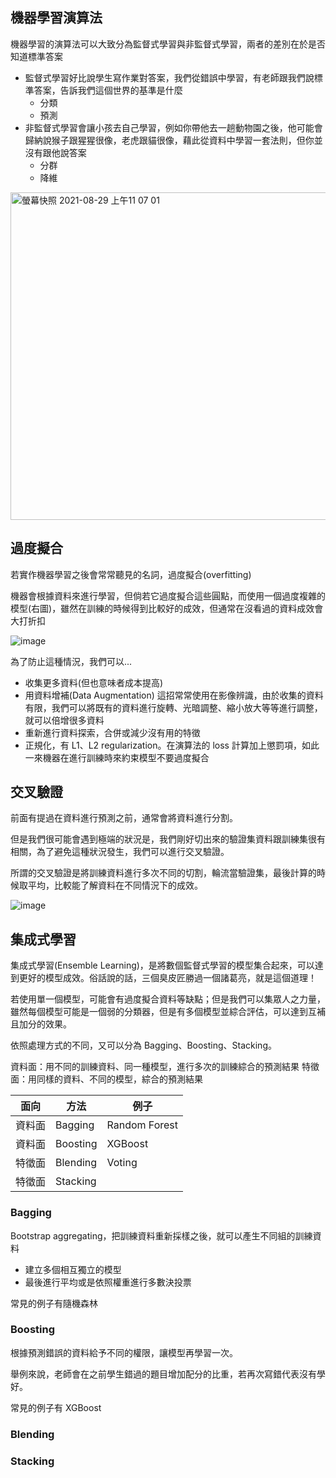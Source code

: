 ## 機器學習演算法

機器學習的演算法可以大致分為監督式學習與非監督式學習，兩者的差別在於是否知道標準答案

- 監督式學習好比說學生寫作業對答案，我們從錯誤中學習，有老師跟我們說標準答案，告訴我們這個世界的基準是什麼
  - 分類
  - 預測
- 非監督式學習會讓小孩去自己學習，例如你帶他去一趟動物園之後，他可能會歸納說猴子跟猩猩很像，老虎跟貓很像，藉此從資料中學習一套法則，但你並沒有跟他說答案
  - 分群
  - 降維
<img width="524" alt="螢幕快照 2021-08-29 上午11 07 01" src="https://user-images.githubusercontent.com/40282726/131237087-733c4146-2d5d-435d-93fa-e77412d427f2.png">

## 過度擬合
若實作機器學習之後會常常聽見的名詞，過度擬合(overfitting)

機器會根據資料來進行學習，但倘若它過度擬合這些圓點，而使用一個過度複雜的模型(右圖)，雖然在訓練的時候得到比較好的成效，但通常在沒看過的資料成效會大打折扣

![image](https://user-images.githubusercontent.com/40282726/131237697-dc98f81d-ada3-4d4c-b953-a33a1fc33c46.png)

為了防止這種情況，我們可以...
- 收集更多資料(但也意味者成本提高)
- 用資料增補(Data Augmentation)
  這招常常使用在影像辨識，由於收集的資料有限，我們可以將既有的資料進行旋轉、光暗調整、縮小放大等等進行調整，就可以倍增很多資料
- 重新進行資料探索，合併或減少沒有用的特徵
- 正規化，有 L1、L2 regularization。在演算法的 loss 計算加上懲罰項，如此一來機器在進行訓練時來約束模型不要過度擬合

## 交叉驗證
前面有提過在資料進行預測之前，通常會將資料進行分割。

但是我們很可能會遇到極端的狀況是，我們剛好切出來的驗證集資料跟訓練集很有相關，為了避免這種狀況發生，我們可以進行交叉驗證。

所謂的交叉驗證是將訓練資料進行多次不同的切割，輪流當驗證集，最後計算的時候取平均，比較能了解資料在不同情況下的成效。

![image](https://user-images.githubusercontent.com/40282726/131237686-e4552637-a4dd-4567-bafc-8a26b6211f08.png)

## 集成式學習
集成式學習(Ensemble Learning)，是將數個監督式學習的模型集合起來，可以達到更好的模型成效。俗話說的話，三個臭皮匠勝過一個諸葛亮，就是這個道理！

若使用單一個模型，可能會有過度擬合資料等缺點；但是我們可以集眾人之力量，雖然每個模型可能是一個弱的分類器，但是有多個模型並綜合評估，可以達到互補且加分的效果。

依照處理方式的不同，又可以分為 Bagging、Boosting、Stacking。

資料面：用不同的訓練資料、同一種模型，進行多次的訓練綜合的預測結果
特徵面：用同樣的資料、不同的模型，綜合的預測結果

| 面向  | 方法 | 例子 |
| -------- | -------- | -------- |
| 資料面  | Bagging     | Random Forest     |
| 資料面  | Boosting     | XGBoost    |
| 特徵面  | Blending     | Voting    |
| 特徵面  | Stacking     |     |


### Bagging
Bootstrap aggregating，把訓練資料重新採樣之後，就可以產生不同組的訓練資料
- 建立多個相互獨立的模型
- 最後進行平均或是依照權重進行多數決投票

常見的例子有隨機森林

### Boosting
根據預測錯誤的資料給予不同的權限，讓模型再學習一次。

舉例來說，老師會在之前學生錯過的題目增加配分的比重，若再次寫錯代表沒有學好。

常見的例子有 XGBoost

### Blending

### Stacking